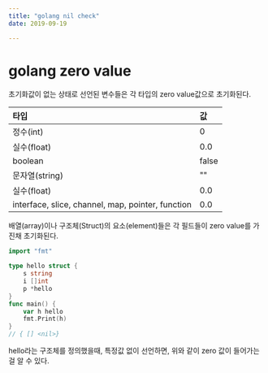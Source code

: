 ```yaml
---
title: "golang nil check"
date: 2019-09-19

---
```


# golang zero value
초기화값이 없는 상태로 선언된 변수들은 각 타입의 zero value값으로 초기화된다.

| **타입** | **값** |
|:--|:--|
| 정수(int) | 0 |
| 실수(float) | 0.0 |
| boolean | false |
| 문자열(string) | "" |
| 실수(float) | 0.0 |
| interface, slice, channel, map, pointer, function | 0.0 |

배열(array)이나 구조체(Struct)의 요소(element)들은 각 필드들이 zero value를 가진채 초기화된다.

```go
import "fmt"

type hello struct {
	s string
	i []int
	p *hello
}
func main() {
	var h hello
	fmt.Print(h)
}
// { [] <nil>}
```
hello라는 구조체를 정의했을때, 특정값 없이 선언하면, 위와 같이 zero 값이 들어가는걸 알 수 있다.